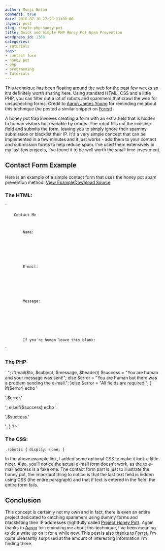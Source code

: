 ```yaml
---
author: Monji Dolon
comments: true
date: 2010-07-10 22:20:11+00:00
layout: post
slug: simple-php-honey-pot
title: Quick and Simple PHP Honey Pot Spam Prevention
wordpress_id: 1369
categories:
- Tutorials
tags:
- contact form
- honey pot
- php
- programming
- Tutorials
---
```


This technique has been floating around the web for the past few weeks so it's definitely worth sharing here.  Using standard HTML, CSS and a little PHP, you can filter out a lot of robots and spammers that crawl the web for unsuspecting forms.  Credit to [Aaron James Young](http://www.aaronjamesyoung.com/) for reminding me about this technique (he posted a similar snippet on [Forrst](http://forrst.com/)).

A honey pot trap involves creating a form with an extra field that is hidden to human visitors but readable by robots.  The robot fills out the invisible field and submits the form, leaving you to simply ignore their spammy submission or blacklist their IP.  It's a very simple concept that can be implemented in a few minutes and it just works - add them to your contact and submission forms to help reduce spam.  I've used them extensively in my last few projects, I've found it to be well worth the small time investment.



## Contact Form Example


Here is an example of a simple contact form that uses the honey pot spam prevention method:
[View Example](http://devgrow.com/examples/honeypot/)[Download Source](http://devgrow.com/examples/honeypot/honeypot.zip)


### The HTML:


`


		Contact Me



			Name:







			E-mail:







			Message:








			If you're human leave this blank:













`


### The PHP:


`
";
				if(mail($to, $subject, $message, $header))
					$success = "You are human and your message was sent!";
				else
					$error = "You are human but there was a problem sending the e-mail.";
			}else
				$error = "All fields are required.";
		}
		if($error)
			echo '

'.$error.'

';
		elseif($success)
			echo '

'.$success.'

';
	}
?>
`


### The CSS:


`
	.robotic { display: none; }
`

In the above example link, I added some optional CSS to make it look a little nicer.  Also, you'll notice the actual e-mail form doesn't work, as the to e-mail address is a fake one.  The contact form part is just to illustrate the honey pot, the important thing to notice is that the last text field is hidden using CSS (the entire paragraph) and that if text is entered in the field, the entire form fails.



## Conclusion


This concept is certainly not my own and in fact, there is even an entire project dedicated to catching spammers using dummy forms and blacklisting their IP addresses (rightfully called [Project Honey Pot](http://www.projecthoneypot.org/)).  Again thanks to [Aaron](http://www.aaronjamesyoung.com/) for reminding me about this technique, I've been meaning to do a write up on it for a while now.  This post is also thanks to [Forrst](http://forrst.com/), I'm quite pleasantly surprised at the amount of interesting information I'm finding there.
